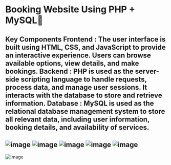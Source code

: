 # Booking Website Using PHP + MySQL🥸
Key Components
Frontend : The user interface is built using HTML, CSS, and JavaScript to provide an interactive experience. Users can browse available options, view details, and make bookings.
Backend : PHP is used as the server-side scripting language to handle requests, process data, and manage user sessions. It interacts with the database to store and retrieve information.
Database : MySQL is used as the relational database management system to store all relevant data, including user information, booking details, and availability of services.
--
![image](https://github.com/user-attachments/assets/b86ed65d-d49a-49d5-87f1-851e3cc2b301)
![image](https://github.com/user-attachments/assets/2c3f5c3e-c426-48d9-91bd-5e03b203d910)
![image](https://github.com/user-attachments/assets/052570c7-4c8b-4f6b-b181-bf3bfaa614d5)
![image](https://github.com/user-attachments/assets/31432be9-5e00-4a8f-a7f5-0dd28002418e)
![image](https://github.com/user-attachments/assets/1e863bac-ab1c-495f-9448-f0e3862eaeed)
--
![image](https://github.com/user-attachments/assets/9dd4892e-a83b-418d-8990-cb66f1a99608)




